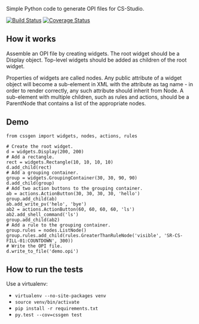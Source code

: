 Simple Python code to generate OPI files for CS-Studio.

[![Build Status](https://travis-ci.org/willrogers/cssgen.svg?branch=master)](https://travis-ci.org/willrogers/cssgen)
[![Coverage Status](https://coveralls.io/repos/github/willrogers/cssgen/badge.svg?branch=master)](https://coveralls.io/github/willrogers/cssgen?branch=master)


## How it works

Assemble an OPI file by creating widgets.  The root widget should be a Display object.  Top-level widgets should be added as children of the root widget.

Properties of widgets are called nodes.  Any public attribute of a widget object will become a sub-element in XML with the attribute as tag name - in order to render correctly, any such attribute should inherit from Node.  A sub-element with multiple children, such as rules and actions, should be a ParentNode that contains a list of the appropriate nodes.

## Demo

    from cssgen import widgets, nodes, actions, rules

    # Create the root widget.
    d = widgets.Display(200, 200)
    # Add a rectangle.
    rect = widgets.Rectangle(10, 10, 10, 10)
    d.add_child(rect)
    # Add a grouping container.
    group = widgets.GroupingContainer(30, 30, 90, 90)
    d.add_child(group)
    # Add two action buttons to the grouping container.
    ab = actions.ActionButton(30, 30, 30, 30, 'hello')
    group.add_child(ab)
    ab.add_write_pv('helo', 'bye')
    ab2 = actions.ActionButton(60, 60, 60, 60, 'ls')
    ab2.add_shell_command('ls')
    group.add_child(ab2)
    # Add a rule to the grouping container.
    group.rules = nodes.ListNode()
    group.rules.add_child(rules.GreaterThanRuleNode('visible', 'SR-CS-FILL-01:COUNTDOWN', 300))
    # Write the OPI file.
    d.write_to_file('demo.opi')

## How to run the tests

Use a virtualenv:

* `virtualenv --no-site-packages venv`
* `source venv/bin/activate`
* `pip install -r requirements.txt`
* `py.test --cov=cssgen test`
